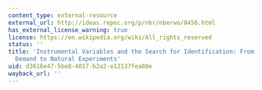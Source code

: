 ```yaml
---
content_type: external-resource
external_url: http://ideas.repec.org/p/nbr/nberwo/8456.html
has_external_license_warning: true
license: https://en.wikipedia.org/wiki/All_rights_reserved
status: ''
title: 'Instrumental Variables and the Search for Identification: From Supply and
  Demand to Natural Experiments'
uid: d3616e47-5be8-4017-b2a2-e12137fea08e
wayback_url: ''
---
```

